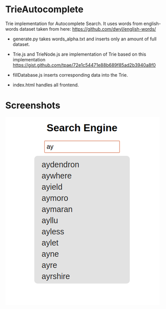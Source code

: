 # TrieAutocomplete
Trie implementation for Autocomplete Search.
It uses words from english-words dataset taken from here: 
https://github.com/dwyl/english-words/

* generate.py takes words_alpha.txt and inserts only an amount of full dataset. 

* Trie.js and TrieNode.js are implementation of Trie based on this implementation 
https://gist.github.com/tpae/72e1c54471e88b689f85ad2b3940a8f0

* fillDatabase.js inserts corresponding data into the Trie. 

* index.html handles all frontend.

# Screenshots 

![frontend](image.png)
